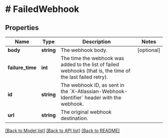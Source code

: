 # # FailedWebhook

## Properties

Name | Type | Description | Notes
------------ | ------------- | ------------- | -------------
**body** | **string** | The webhook body. | [optional]
**failure_time** | **int** | The time the webhook was added to the list of failed webhooks (that is, the time of the last failed retry). |
**id** | **string** | The webhook ID, as sent in the &#x60;X-Atlassian-Webhook-Identifier&#x60; header with the webhook. |
**url** | **string** | The original webhook destination. |

[[Back to Model list]](../../README.md#models) [[Back to API list]](../../README.md#endpoints) [[Back to README]](../../README.md)
